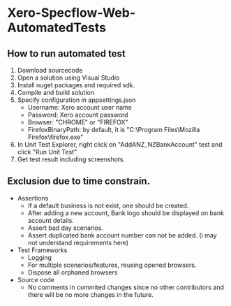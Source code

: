 # Xero-Specflow-Web-AutomatedTests
## How to run automated test
1. Download sourcecode
2. Open a solution using Visual Studio
3. Install nuget packages and required sdk.
4. Compile and build solution
5. Specify configuration in appsettings.json
    - Username: Xero account user name
    - Password: Xero account password
    - Browser: "CHROME" or "FIREFOX"
    - FirefoxBinaryPath: by default, it is "C:\Program Files\Mozilla Firefox\firefox.exe"
6. In Unit Test Explorer, right click on "AddANZ_NZBankAccount" test and click "Run Unit Test"
7. Get test result including screenshots.

## Exclusion due to time constrain.
 - Assertions
    - If a default business is not exist, one should be created.
    - After adding a new account, Bank logo should be displayed on bank account details.
    - Assert bad day scenarios.
    - Assert duplicated bank account number can not be added. (i may not understand requirements here)
 - Test Frameworks
   - Logging 
   - For multiple scenarios/features, reusing opened browsers.
   - Dispose all orphaned browsers
 - Source code
   - No comments in commited changes since no other contributors and there will be no more changes in the future.
